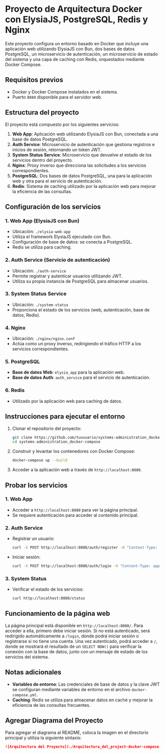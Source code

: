# Proyecto de Arquitectura Docker con ElysiaJS, PostgreSQL, Redis y Nginx

Este proyecto configura un entorno basado en Docker que incluye una aplicación web utilizando ElysiaJS con Bun, dos bases de datos PostgreSQL, un microservicio de autenticación, un microservicio de estado del sistema y una capa de caching con Redis, orquestados mediante Docker Compose.

## Requisitos previos

- Docker y Docker Compose instalados en el sistema.
- Puerto `8080` disponible para el servidor web.

## Estructura del proyecto

El proyecto está compuesto por los siguientes servicios:

1. **Web App**: Aplicación web utilizando ElysiaJS con Bun, conectada a una base de datos PostgreSQL.
2. **Auth Service**: Microservicio de autenticación que gestiona registros e inicios de sesión, retornando un token JWT.
3. **System Status Service**: Microservicio que devuelve el estado de los servicios dentro del proyecto.
4. **Nginx**: Proxy inverso que direcciona las solicitudes a los servicios correspondientes.
5. **PostgreSQL**: Dos bases de datos PostgreSQL, una para la aplicación web y otra para el servicio de autenticación.
6. **Redis**: Sistema de caching utilizado por la aplicación web para mejorar la eficiencia de las consultas.

## Configuración de los servicios

### 1. Web App (ElysiaJS con Bun)
- Ubicación: `./elysia-web-app`
- Utiliza el framework ElysiaJS ejecutado con Bun.
- Configuración de base de datos: se conecta a PostgreSQL.
- Redis se utiliza para caching.

### 2. Auth Service (Servicio de autenticación)
- Ubicación: `./auth-service`
- Permite registrar y autenticar usuarios utilizando JWT.
- Utiliza su propia instancia de PostgreSQL para almacenar usuarios.

### 3. System Status Service
- Ubicación: `./system-status`
- Proporciona el estado de los servicios (web, autenticación, base de datos, Redis).

### 4. Nginx
- Ubicación: `./nginx/nginx.conf`
- Actúa como un proxy inverso, redirigiendo el tráfico HTTP a los servicios correspondientes.

### 5. PostgreSQL
- **Base de datos Web**: `elysia_app` para la aplicación web.
- **Base de datos Auth**: `auth_service` para el servicio de autenticación.

### 6. Redis
- Utilizado por la aplicación web para caching de datos.

## Instrucciones para ejecutar el entorno

1. Clonar el repositorio del proyecto:
   ```bash
   git clone https://github.com/tuusuario/systems-administration_docker-compose.git
   cd systems-administration_docker-compose
   ```
2. Construir y levantar los contenedores con Docker Compose:
   ```bash
   docker-compose up --build
   ```
3. Acceder a la aplicación web a través de `http://localhost:8080`.

## Probar los servicios

### 1. Web App
- Acceder a `http://localhost:8080` para ver la página principal.
- Se requiere autenticación para acceder al contenido principal.

### 2. Auth Service
- Registrar un usuario:
  ```bash
  curl -X POST http://localhost:8080/auth/register -H "Content-Type: application/json" -d '{"username": "usuario", "password": "contraseña"}'
  ```
- Iniciar sesión:
  ```bash
  curl -X POST http://localhost:8080/auth/login -H "Content-Type: application/json" -d '{"username": "usuario", "password": "contraseña"}'
  ```

### 3. System Status
- Verificar el estado de los servicios:
  ```bash
  curl http://localhost:8080/status
  ```

## Funcionamiento de la página web
La página principal está disponible en `http://localhost:8080/`. Para acceder a ella, primero debe iniciar sesión. Si no está autenticado, será redirigido automáticamente a `/login`, donde podrá iniciar sesión o registrarse si no tiene una cuenta. Una vez autenticado, podrá acceder a `/`, donde se mostrará el resultado de un `SELECT NOW()` para verificar la conexión con la base de datos, junto con un mensaje de estado de los servicios del sistema.

## Notas adicionales
- **Variables de entorno**: Las credenciales de base de datos y la clave JWT se configuran mediante variables de entorno en el archivo `docker-compose.yml`.
- **Caching**: Redis se utiliza para almacenar datos en caché y mejorar la eficiencia de las consultas frecuentes.

## Agregar Diagrama del Proyecto
Para agregar el diagrama al README, coloca la imagen en el directorio principal y utiliza la siguiente sintaxis:

```markdown
![Arquitectura del Proyecto](./Arquitectura_del_project-docker-compose.png)
```
